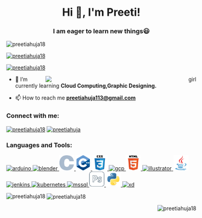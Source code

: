 
<h1 align="center">Hi 👋, I'm Preeti!</h1>
<h3 align="center">I am eager to learn new things😃</h3>

<p align="left"> <img src="https://komarev.com/ghpvc/?username=preetiahuja18&label=Profile%20views&color=0e75b6&style=flat" alt="preetiahuja18" /> </p>

<p align="left"> <a href="https://github.com/ryo-ma/github-profile-trophy"><img src="https://github-profile-trophy.vercel.app/?username=preetiahuja18" alt="preetiahuja18" /></a> </p>

<p align="left"> <a href="https://twitter.com/preetiahuja18" target="blank"><img src="https://img.shields.io/twitter/follow/preetiahuja18?logo=twitter&style=for-the-badge" alt="preetiahuja18" /></a> </p>
<p align="right">
 <img src="https://user-images.githubusercontent.com/72223546/111592793-433df700-87ef-11eb-948b-a82294c3daf9.jpg" width="400" alt="girl" align="right" />
  </p>




- 🌱 I’m currently learning **Cloud Computing,Graphic Designing.**

- 📫 How to reach me **preetiahuja113@gmail.com**

<h3 align="left">Connect with me:</h3>
<p align="left">
<a href="https://twitter.com/preetiahuja18" target="blank"><img align="center" src="https://cdn.jsdelivr.net/npm/simple-icons@3.0.1/icons/twitter.svg" alt="preetiahuja18" height="30" width="40" /></a>
<a href="https://linkedin.com/in/preetiahuja" target="blank"><img align="center" src="https://cdn.jsdelivr.net/npm/simple-icons@3.0.1/icons/linkedin.svg" alt="preetiahuja" height="30" width="40" /></a>
</p>

<h3 align="left">Languages and Tools:</h3>
<p align="left"> <a href="https://www.arduino.cc/" target="_blank"> <img src="https://cdn.worldvectorlogo.com/logos/arduino-1.svg" alt="arduino" width="40" height="40"/> </a> <a href="https://www.blender.org/" target="_blank"> <img src="https://download.blender.org/branding/community/blender_community_badge_white.svg" alt="blender" width="40" height="40"/> </a> <a href="https://www.cprogramming.com/" target="_blank"> <img src="https://raw.githubusercontent.com/devicons/devicon/master/icons/c/c-original.svg" alt="c" width="40" height="40"/> </a> <a href="https://www.w3schools.com/cpp/" target="_blank"> <img src="https://raw.githubusercontent.com/devicons/devicon/master/icons/cplusplus/cplusplus-original.svg" alt="cplusplus" width="40" height="40"/> </a> <a href="https://www.w3schools.com/css/" target="_blank"> <img src="https://raw.githubusercontent.com/devicons/devicon/master/icons/css3/css3-original-wordmark.svg" alt="css3" width="40" height="40"/> </a> <a href="https://cloud.google.com" target="_blank"> <img src="https://www.vectorlogo.zone/logos/google_cloud/google_cloud-icon.svg" alt="gcp" width="40" height="40"/> </a> <a href="https://www.w3.org/html/" target="_blank"> <img src="https://raw.githubusercontent.com/devicons/devicon/master/icons/html5/html5-original-wordmark.svg" alt="html5" width="40" height="40"/> </a> <a href="https://www.adobe.com/in/products/illustrator.html" target="_blank"> <img src="https://www.vectorlogo.zone/logos/adobe_illustrator/adobe_illustrator-icon.svg" alt="illustrator" width="40" height="40"/> </a> <a href="https://www.java.com" target="_blank"> <img src="https://raw.githubusercontent.com/devicons/devicon/master/icons/java/java-original.svg" alt="java" width="40" height="40"/> </a> <a href="https://www.jenkins.io" target="_blank"> <img src="https://www.vectorlogo.zone/logos/jenkins/jenkins-icon.svg" alt="jenkins" width="40" height="40"/> </a> <a href="https://kubernetes.io" target="_blank"> <img src="https://www.vectorlogo.zone/logos/kubernetes/kubernetes-icon.svg" alt="kubernetes" width="40" height="40"/> </a> <a href="https://www.microsoft.com/en-us/sql-server" target="_blank"> <img src="https://cdn.worldvectorlogo.com/logos/microsoft-sql-server.svg" alt="mssql" width="40" height="40"/> </a> <a href="https://www.photoshop.com/en" target="_blank"> <img src="https://raw.githubusercontent.com/devicons/devicon/master/icons/photoshop/photoshop-line.svg" alt="photoshop" width="40" height="40"/> </a> <a href="https://www.python.org" target="_blank"> <img src="https://raw.githubusercontent.com/devicons/devicon/master/icons/python/python-original.svg" alt="python" width="40" height="40"/> </a> <a href="https://www.adobe.com/products/xd.html" target="_blank"> <img src="https://cdn.worldvectorlogo.com/logos/adobe-xd.svg" alt="xd" width="40" height="40"/> </a> </p>

<p><img align="left" src="https://github-readme-stats.vercel.app/api/top-langs?username=preetiahuja18&show_icons=true&locale=en&layout=compact" alt="preetiahuja18" /></p>

<p>&nbsp;<img align="center" src="https://github-readme-stats.vercel.app/api?username=preetiahuja18&show_icons=true&locale=en" alt="preetiahuja18" /></p>

<p><img align="right" src="https://github-readme-streak-stats.herokuapp.com/?user=preetiahuja18&"  alt="preetiahuja18" /></p>
